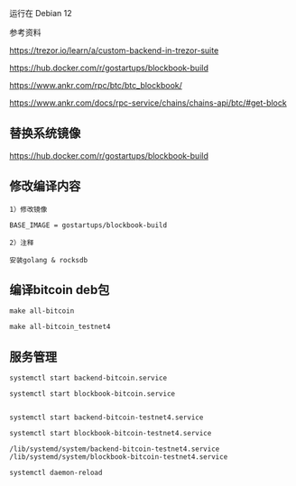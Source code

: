 
运行在 Debian 12

参考资料

https://trezor.io/learn/a/custom-backend-in-trezor-suite

https://hub.docker.com/r/gostartups/blockbook-build

https://www.ankr.com/rpc/btc/btc_blockbook/

https://www.ankr.com/docs/rpc-service/chains/chains-api/btc/#get-block

## 替换系统镜像

https://hub.docker.com/r/gostartups/blockbook-build

## 修改编译内容

```
1）修改镜像

BASE_IMAGE = gostartups/blockbook-build

2）注释

安装golang & rocksdb
```

## 编译bitcoin deb包

```
make all-bitcoin

make all-bitcoin_testnet4
```

## 服务管理

```
systemctl start backend-bitcoin.service

systemctl start blockbook-bitcoin.service


systemctl start backend-bitcoin-testnet4.service

systemctl start blockbook-bitcoin-testnet4.service
````

```
/lib/systemd/system/backend-bitcoin-testnet4.service
/lib/systemd/system/blockbook-bitcoin-testnet4.service

systemctl daemon-reload
```
